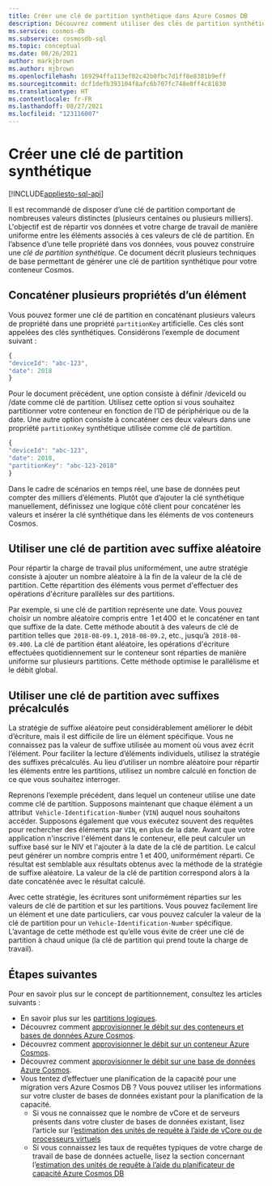 ```yaml
---
title: Créer une clé de partition synthétique dans Azure Cosmos DB
description: Découvrez comment utiliser des clés de partition synthétiques dans vos conteneurs Azure Cosmos pour distribuer les données et la charge de travail uniformément entre les clés
ms.service: cosmos-db
ms.subservice: cosmosdb-sql
ms.topic: conceptual
ms.date: 08/26/2021
author: markjbrown
ms.author: mjbrown
ms.openlocfilehash: 169294ffa113ef02c42b0fbc7d1ff8e8381b9eff
ms.sourcegitcommit: dcf1defb393104f8afc6b707fc748e0ff4c81830
ms.translationtype: HT
ms.contentlocale: fr-FR
ms.lasthandoff: 08/27/2021
ms.locfileid: "123116007"
---
```

# <a name="create-a-synthetic-partition-key"></a>Créer une clé de partition synthétique
[!INCLUDE[appliesto-sql-api](../includes/appliesto-sql-api.md)]

Il est recommandé de disposer d’une clé de partition comportant de nombreuses valeurs distinctes (plusieurs centaines ou plusieurs milliers). L'objectif est de répartir vos données et votre charge de travail de manière uniforme entre les éléments associés à ces valeurs de clé de partition. En l’absence d’une telle propriété dans vos données, vous pouvez construire une *clé de partition synthétique*. Ce document décrit plusieurs techniques de base permettant de générer une clé de partition synthétique pour votre conteneur Cosmos.

## <a name="concatenate-multiple-properties-of-an-item"></a>Concaténer plusieurs propriétés d’un élément

Vous pouvez former une clé de partition en concaténant plusieurs valeurs de propriété dans une propriété `partitionKey` artificielle. Ces clés sont appelées des clés synthétiques. Considérons l’exemple de document suivant :

```JavaScript
{
"deviceId": "abc-123",
"date": 2018
}
```

Pour le document précédent, une option consiste à définir /deviceId ou /date comme clé de partition. Utilisez cette option si vous souhaitez partitionner votre conteneur en fonction de l’ID de périphérique ou de la date. Une autre option consiste à concaténer ces deux valeurs dans une propriété `partitionKey` synthétique utilisée comme clé de partition.

```JavaScript
{
"deviceId": "abc-123",
"date": 2018,
"partitionKey": "abc-123-2018"
}
```

Dans le cadre de scénarios en temps réel, une base de données peut compter des milliers d’éléments. Plutôt que d’ajouter la clé synthétique manuellement, définissez une logique côté client pour concaténer les valeurs et insérer la clé synthétique dans les éléments de vos conteneurs Cosmos.

## <a name="use-a-partition-key-with-a-random-suffix"></a>Utiliser une clé de partition avec suffixe aléatoire

Pour répartir la charge de travail plus uniformément, une autre stratégie consiste à ajouter un nombre aléatoire à la fin de la valeur de la clé de partition. Cette répartition des éléments vous permet d'effectuer des opérations d'écriture parallèles sur des partitions.

Par exemple, si une clé de partition représente une date. Vous pouvez choisir un nombre aléatoire compris entre  1 et 400  et le concaténer en tant que suffixe de la date. Cette méthode aboutit à des valeurs de clé de partition telles que  `2018-08-09.1`, `2018-08-09.2`, etc., jusqu’à  `2018-08-09.400`. La clé de partition étant aléatoire, les opérations d'écriture effectuées quotidiennement sur le conteneur sont réparties de manière uniforme sur plusieurs partitions. Cette méthode optimise le parallélisme et le débit global.

## <a name="use-a-partition-key-with-pre-calculated-suffixes"></a>Utiliser une clé de partition avec suffixes précalculés 

La stratégie de suffixe aléatoire peut considérablement améliorer le débit d’écriture, mais il est difficile de lire un élément spécifique. Vous ne connaissez pas la valeur de suffixe utilisée au moment où vous avez écrit l’élément. Pour faciliter la lecture d’éléments individuels, utilisez la stratégie des suffixes précalculés. Au lieu d’utiliser un nombre aléatoire pour répartir les éléments entre les partitions, utilisez un nombre calculé en fonction de ce que vous souhaitez interroger.

Reprenons l’exemple précédent, dans lequel un conteneur utilise une date comme clé de partition. Supposons maintenant que chaque élément a un attribut  `Vehicle-Identification-Number` (`VIN`) auquel nous souhaitons accéder. Supposons également que vous exécutez souvent des requêtes pour rechercher des éléments par `VIN`, en plus de la date. Avant que votre application n'inscrive l'élément dans le conteneur, elle peut calculer un suffixe basé sur le NIV et l'ajouter à la date de la clé de partition. Le calcul peut générer un nombre compris entre 1 et 400, uniformément réparti. Ce résultat est semblable aux résultats obtenus avec la méthode de la stratégie de suffixe aléatoire. La valeur de la clé de partition correspond alors à la date concaténée avec le résultat calculé.

Avec cette stratégie, les écritures sont uniformément réparties sur les valeurs de clé de partition et sur les partitions. Vous pouvez facilement lire un élément et une date particuliers, car vous pouvez calculer la valeur de la clé de partition pour un `Vehicle-Identification-Number` spécifique. L’avantage de cette méthode est qu’elle vous évite de créer une clé de partition à chaud unique (la clé de partition qui prend toute la charge de travail). 

## <a name="next-steps"></a>Étapes suivantes

Pour en savoir plus sur le concept de partitionnement, consultez les articles suivants :

* En savoir plus sur les [partitions logiques](../partitioning-overview.md).
* Découvrez comment [approvisionner le débit sur des conteneurs et bases de données Azure Cosmos](../set-throughput.md).
* Découvrez comment [approvisionner le débit sur un conteneur Azure Cosmos](how-to-provision-container-throughput.md).
* Découvrez comment [approvisionner le débit sur une base de données Azure Cosmos](how-to-provision-database-throughput.md).
* Vous tentez d’effectuer une planification de la capacité pour une migration vers Azure Cosmos DB ? Vous pouvez utiliser les informations sur votre cluster de bases de données existant pour la planification de la capacité.
    * Si vous ne connaissez que le nombre de vCore et de serveurs présents dans votre cluster de bases de données existant, lisez l’article sur l’[estimation des unités de requête à l’aide de vCore ou de processeurs virtuels](../convert-vcore-to-request-unit.md) 
    * Si vous connaissez les taux de requêtes typiques de votre charge de travail de base de données actuelle, lisez la section concernant l’[estimation des unités de requête à l’aide du planificateur de capacité Azure Cosmos DB](estimate-ru-with-capacity-planner.md)
